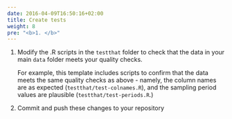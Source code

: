 ```yaml
---
date: 2016-04-09T16:50:16+02:00
title: Create tests
weight: 8
pre: "<b>1. </b>"
---
```


1. Modify the .R scripts in the `testthat` folder to check that the data in your main `data` folder meets your quality checks.

    For example, this template includes scripts to confirm that the data meets the same quality checks as above - namely, the column names are as expected (`testthat/test-colnames.R`), and the sampling period values are plausible (`testthat/test-periods.R`.)

2. Commit and push these changes to your repository
